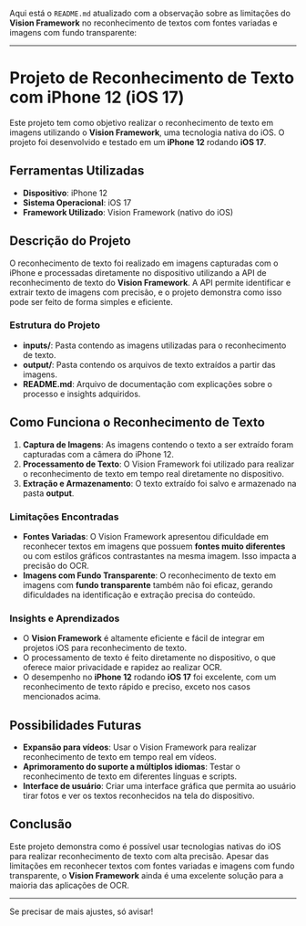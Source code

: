 Aqui está o `README.md` atualizado com a observação sobre as limitações do **Vision Framework** no reconhecimento de textos com fontes variadas e imagens com fundo transparente:

---

# Projeto de Reconhecimento de Texto com iPhone 12 (iOS 17)

Este projeto tem como objetivo realizar o reconhecimento de texto em imagens utilizando o **Vision Framework**, uma tecnologia nativa do iOS. O projeto foi desenvolvido e testado em um **iPhone 12** rodando **iOS 17**.

## Ferramentas Utilizadas

- **Dispositivo**: iPhone 12
- **Sistema Operacional**: iOS 17
- **Framework Utilizado**: Vision Framework (nativo do iOS)

## Descrição do Projeto

O reconhecimento de texto foi realizado em imagens capturadas com o iPhone e processadas diretamente no dispositivo utilizando a API de reconhecimento de texto do **Vision Framework**. A API permite identificar e extrair texto de imagens com precisão, e o projeto demonstra como isso pode ser feito de forma simples e eficiente.

### Estrutura do Projeto

- **inputs/**: Pasta contendo as imagens utilizadas para o reconhecimento de texto.
- **output/**: Pasta contendo os arquivos de texto extraídos a partir das imagens.
- **README.md**: Arquivo de documentação com explicações sobre o processo e insights adquiridos.

## Como Funciona o Reconhecimento de Texto

1. **Captura de Imagens**: As imagens contendo o texto a ser extraído foram capturadas com a câmera do iPhone 12.
2. **Processamento de Texto**: O Vision Framework foi utilizado para realizar o reconhecimento de texto em tempo real diretamente no dispositivo.
3. **Extração e Armazenamento**: O texto extraído foi salvo e armazenado na pasta **output**.


### Limitações Encontradas

- **Fontes Variadas**: O Vision Framework apresentou dificuldade em reconhecer textos em imagens que possuem **fontes muito diferentes** ou com estilos gráficos contrastantes na mesma imagem. Isso impacta a precisão do OCR.
- **Imagens com Fundo Transparente**: O reconhecimento de texto em imagens com **fundo transparente** também não foi eficaz, gerando dificuldades na identificação e extração precisa do conteúdo.

### Insights e Aprendizados

- O **Vision Framework** é altamente eficiente e fácil de integrar em projetos iOS para reconhecimento de texto.
- O processamento de texto é feito diretamente no dispositivo, o que oferece maior privacidade e rapidez ao realizar OCR.
- O desempenho no **iPhone 12** rodando **iOS 17** foi excelente, com um reconhecimento de texto rápido e preciso, exceto nos casos mencionados acima.

## Possibilidades Futuras

- **Expansão para vídeos**: Usar o Vision Framework para realizar reconhecimento de texto em tempo real em vídeos.
- **Aprimoramento do suporte a múltiplos idiomas**: Testar o reconhecimento de texto em diferentes línguas e scripts.
- **Interface de usuário**: Criar uma interface gráfica que permita ao usuário tirar fotos e ver os textos reconhecidos na tela do dispositivo.


## Conclusão

Este projeto demonstra como é possível usar tecnologias nativas do iOS para realizar reconhecimento de texto com alta precisão. Apesar das limitações em reconhecer textos com fontes variadas e imagens com fundo transparente, o **Vision Framework** ainda é uma excelente solução para a maioria das aplicações de OCR.

---

Se precisar de mais ajustes, só avisar!
